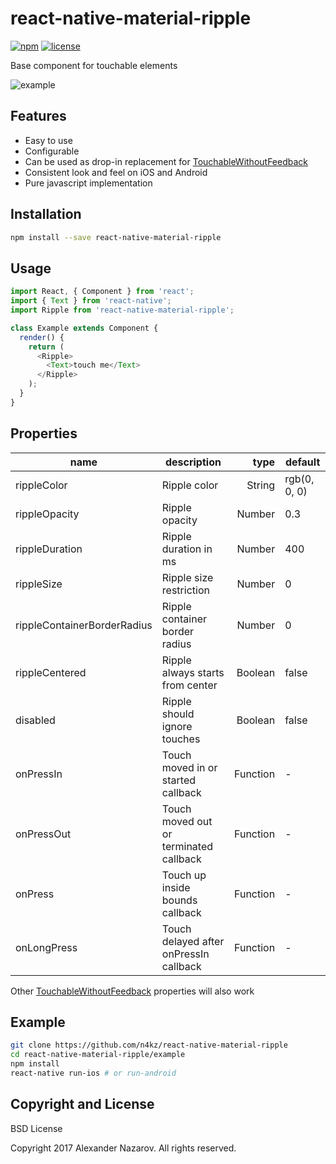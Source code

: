 [npm-badge]: https://img.shields.io/npm/v/react-native-material-ripple.svg?colorB=ff6d00
[npm-url]: https://npmjs.com/package/react-native-material-ripple
[license-badge]: https://img.shields.io/npm/l/react-native-material-ripple.svg?colorB=448aff
[license-url]: https://raw.githubusercontent.com/n4kz/react-native-material-ripple/master/license.txt
[example-url]: https://cloud.githubusercontent.com/assets/2055622/24832328/459afaf0-1cb6-11e7-975d-accedb67a716.gif
[touchable]: https://facebook.github.io/react-native/docs/touchablewithoutfeedback.html

# react-native-material-ripple

[![npm][npm-badge]][npm-url]
[![license][license-badge]][license-url]

Base component for touchable elements

![example][example-url]

## Features

* Easy to use
* Configurable
* Can be used as drop-in replacement for [TouchableWithoutFeedback][touchable]
* Consistent look and feel on iOS and Android
* Pure javascript implementation

## Installation

```bash
npm install --save react-native-material-ripple
```

## Usage

```javascript
import React, { Component } from 'react';
import { Text } from 'react-native';
import Ripple from 'react-native-material-ripple';

class Example extends Component {
  render() {
    return (
      <Ripple>
        <Text>touch me</Text>
      </Ripple>
    );
  }
}
```

## Properties

name                        | description                            | type     | default
--------------------------- | -------------------------------------- | --------:| ------------
rippleColor                 | Ripple color                           |   String | rgb(0, 0, 0)
rippleOpacity               | Ripple opacity                         |   Number | 0.3
rippleDuration              | Ripple duration in ms                  |   Number | 400
rippleSize                  | Ripple size restriction                |   Number | 0
rippleContainerBorderRadius | Ripple container border radius         |   Number | 0
rippleCentered              | Ripple always starts from center       |  Boolean | false
disabled                    | Ripple should ignore touches           |  Boolean | false
onPressIn                   | Touch moved in or started callback     | Function | -
onPressOut                  | Touch moved out or terminated callback | Function | -
onPress                     | Touch up inside bounds callback        | Function | -
onLongPress                 | Touch delayed after onPressIn callback | Function | -

Other [TouchableWithoutFeedback][touchable] properties will also work

## Example

```bash
git clone https://github.com/n4kz/react-native-material-ripple
cd react-native-material-ripple/example
npm install
react-native run-ios # or run-android
```

## Copyright and License

BSD License

Copyright 2017 Alexander Nazarov. All rights reserved.
